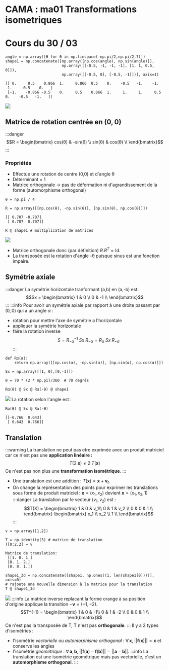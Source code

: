 # CAMA : ma01 Transformations isometriques
# Cours du 30 / 03

```python=
angle = np.array([θ for θ in np.linspace(-np.pi/2,np.pi/2,7)])
shape1 = np.concatenate([np.array([np.cos(angle), np.sin(angle)]), 
                         np.array([[-0.5, -1, -1, -1], [1, 1, 0.5, 0]]),
                         np.array([[-0.5, 0], [-0.5, -1]])], axis=1)
```
```
[[ 0.     0.5    0.866  1.     0.866  0.5    0.    -0.5   -1.    -1.    -1.    -0.5    0.   ]
 [-1.    -0.866 -0.5    0.     0.5    0.866  1.     1.     1.     0.5    0.    -0.5   -1.   ]]
```
![](https://i.imgur.com/mDwFYuu.png)
## Matrice de rotation centrée en $(0, 0)$
:::danger
$$R = \begin{bmatrix}
cos(θ) & -sin(θ) \\
sin(θ) & cos(θ)  \\
\end{bmatrix}$$
:::
### Propriétés
* Effectue une rotation de centre (0,0) et d'angle θ
* Déterminant = 1
* Matrice orthogonale $\rightarrow$ pas de déformation ni d'agrandissement de la forme (automorphisme orthogonal)
```python=
θ = np.pi / 4

R = np.array([[np.cos(θ), -np.sin(θ)], [np.sin(θ), np.cos(θ)]])
```
```
[[ 0.707 -0.707]
 [ 0.707  0.707]]
```
```python=
R @ shape1 # multiplication de matrices
```
![](https://i.imgur.com/5gX0s31.png)
* Matrice orthogonale donc (par définition) $R.R^T = \textrm{Id}$.
* La transposée est la rotation d'angle -θ puisque sinus est une fonction impaire.

## Symétrie axiale
:::danger
La symétrie horizontale tranformant (a,b) en (a,-b) est:
$$Sx = \begin{bmatrix}
1 & 0 \\
0 & -1  \\
\end{bmatrix}$$
:::
:::info
Pour avoir un symétrie axiale par rapport à une droite passant par $(0,0)$ qui a un angle $\alpha$ :
* rotation pour mettre l'axe de symétrie a l'horizontale
* appliquer la symétrie horizontale
* faire la rotation inverse
$$
S = R_{-α}^{-1}\; Sx\; R_{-α} = R_α\;Sx\; R_{-α}
$$
:::
```python=
def Rα(α):
    return np.array([[np.cos(α), -np.sin(α)], [np.sin(α), np.cos(α)]])

Sx = np.array([[1, 0],[0,-1]])

θ = 70 * (2 * np.pi)/360  # 70 degrés

Rα(θ) @ Sx @ Rα(-θ) @ shape1
```
![](https://i.imgur.com/6xoIcP1.png)
La rotation selon l'angle est :
```python=
Rα(θ) @ Sx @ Rα(-θ)
```
```
[[-0.766  0.643]
 [ 0.643  0.766]]
```

## Translation
:::warning
La translation ne peut pas etre exprimée avec un produit matriciel car ce n'est pas une **application linéaire :**
$$
T(2\;\textbf{x}) \ne 2\; T(\textbf{x})
$$
Ce n'est pas non plus une **transformation isométrique**.
:::
* Une translation est une addition : $T(\textbf{x}) = \textbf{x} + \textbf{v}_t$.
* On change la représentation des points pour exprimer les translations sous forme de produit matriciel : $\textbf{x} = (x_1, x_2)$ devient $\textbf{x} = (x_1, x_2, 1)$
:::danger
La translation par le vecteur $(v_1, v_2)$ est : 
$$T(X) = 
\begin{bmatrix}
1 & 0 & v_1\\
0 & 1 & v_2 \\
0 & 0 & 1 \\
\end{bmatrix}
\begin{bmatrix}
x_1 \\
x_2 \\
1 \\
\end{bmatrix}$$
:::
```python=
v = np.array([1,2])

T = np.identity(3) # matrice de translation
T[0:2,2] = v
```
```
Matrice de translation:
 [[1. 0. 1.]
 [0. 1. 2.]
 [0. 0. 1.]]
```
```python=
shape1_3d = np.concatenate([shape1, np.ones((1, len(shape1[0])))], axis=0) 
# rajoute une nouvelle dimension à la matrice pour la translation
T @ shape1_3d
```
![](https://i.imgur.com/mDN8rHe.png)
:::info
La matrice inverse replacant la forme orange à sa position d'origine applique la transition $-\textbf{v} = (-1,-2)$.
$$T^{-1} = 
\begin{bmatrix}
1 & 0 & -1\\
0 & 1 & -2 \\
0 & 0 & 1 \\
\end{bmatrix}$$
Ce n'est pas la transposée de T, T n'est pas **orthogonale**.
:::
Il y a 2 types d'isométries : 
* l'isométrie *vectorielle* ou *automorphisme orthogonal* : $\forall\, \textbf{x}, \;||\textbf{f}(\textbf{x})|| = \textbf{x}$ et conserve les angles
* l'isométrie *geométrique* : $\forall\, \textbf{a}, \textbf{b}, \; ||\textbf{f}(\textbf{a}) - \textbf{f}(\textbf{b})|| = ||\textbf{a} - \textbf{b}||$.
:::info
La translation est une isométrie geométrique mais pas vectorielle, c'est un **automorphisme orthogonal**.
:::